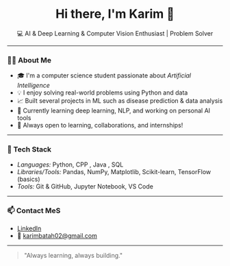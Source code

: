 <h1 align="center">Hi there, I'm Karim 👋</h1>

<p align="center">
  💻 AI & Deep Learning & Computer Vision Enthusiast | Problem Solver  
</p>

---

### 👨‍🎓 About Me

- 🎓 I'm a computer science student passionate about *Artificial Intelligence*
- 💡 I enjoy solving real-world problems using Python and data
- 📈 Built several projects in ML such as disease prediction & data analysis
- 🌱 Currently learning deep learning, NLP, and working on personal AI tools
- 🤝 Always open to learning, collaborations, and internships!

---

### 🔧 Tech Stack

- *Languages:* Python, CPP , Java , SQL 
- *Libraries/Tools:* Pandas, NumPy, Matplotlib, Scikit-learn, TensorFlow (basics)  
- *Tools:* Git & GitHub, Jupyter Notebook, VS Code  

---



### 📫 Contact MeS

- [LinkedIn](www.linkedin.com/in/karim-anwr-4b71ab241)
- 📩 karimbatah02@gmail.com

---

> "Always learning, always building."
